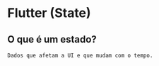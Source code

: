# Flutter (State)

## O que é um estado?
 ```txt
 Dados que afetam a UI e que mudam com o tempo.
 ```
